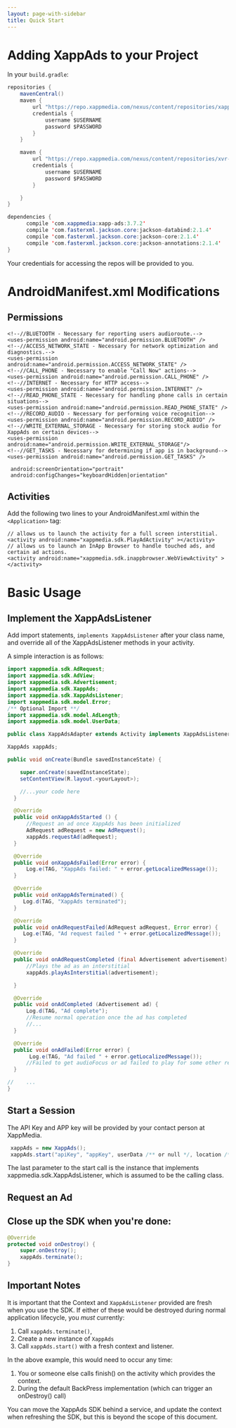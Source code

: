 ```yaml
---
layout: page-with-sidebar
title: Quick Start
---
```


# Adding XappAds to your Project

In your `build.gradle`:

```java
repositories {
    mavenCentral()
    maven {
        url "https://repo.xappmedia.com/nexus/content/repositories/xapp-ads"
        credentials {
            username $USERNAME
            password $PASSWORD
        }
    }

    maven {
        url "https://repo.xappmedia.com/nexus/content/repositories/xvr-android/"
        credentials {
            username $USERNAME
            password $PASSWORD
        }

    }
}

dependencies {
      compile 'com.xappmedia:xapp-ads:3.7.2'
      compile 'com.fasterxml.jackson.core:jackson-databind:2.1.4'
      compile 'com.fasterxml.jackson.core:jackson-core:2.1.4'
      compile 'com.fasterxml.jackson.core:jackson-annotations:2.1.4'
}

```

Your credentials for accessing the repos will be provided to you.

# AndroidManifest.xml Modifications

## Permissions

```
<!--//BLUETOOTH - Necessary for reporting users audioroute.-->
<uses-permission android:name="android.permission.BLUETOOTH" />
<!--//ACCESS_NETWORK_STATE - Necessary for network optimization and diagnostics.-->
<uses-permission android:name="android.permission.ACCESS_NETWORK_STATE" />
<!--//CALL_PHONE - Necessary to enable "Call Now" actions-->
<uses-permission android:name="android.permission.CALL_PHONE" />
<!--//INTERNET - Necessary for HTTP access-->
<uses-permission android:name="android.permission.INTERNET" />
<!--//READ_PHONE_STATE - Necessary for handling phone calls in certain situations-->
<uses-permission android:name="android.permission.READ_PHONE_STATE" />
<!--//RECORD_AUDIO - Necessary for performing voice recognition-->
<uses-permission android:name="android.permission.RECORD_AUDIO" />
<!--//WRITE_EXTERNAL_STORAGE - Necessary for storing stock audio for XappAds on certain devices-->
<uses-permission android:name="android.permission.WRITE_EXTERNAL_STORAGE"/>
<!--//GET_TASKS - Necessary for determining if app is in background-->
<uses-permission android:name="android.permission.GET_TASKS" />

 android:screenOrientation="portrait"
 android:configChanges="keyboardHidden|orientation"
```

## Activities

Add the following two lines to your AndroidManifest.xml within the `<Application>` tag:

```
// allows us to launch the activity for a full screen interstitial.
<activity android:name="xappmedia.sdk.PlayAdActivity" ></activity>
// allows us to launch an InApp Browser to handle touched ads, and certain ad actions.
<activity android:name="xappmedia.sdk.inappbrowser.WebViewActivity" ></activity>
```

# Basic Usage

## Implement the XappAdsListener

Add import statements, `implements XappAdsListener` after your class name, and override all of the XappAdsListener methods in your activity.  

A simple interaction is as follows:

```java
import xappmedia.sdk.AdRequest;
import xappmedia.sdk.AdView;
import xappmedia.sdk.Advertisement;
import xappmedia.sdk.XappAds;
import xappmedia.sdk.XappAdsListener;
import xappmedia.sdk.model.Error;
/** Optional Import **/
import xappmedia.sdk.model.AdLength;
import xappmedia.sdk.model.UserData;

public class XappAdsAdapter extends Activity implements XappAdsListener {

XappAds xappAds;

public void onCreate(Bundle savedInstanceState) {

    super.onCreate(savedInstanceState);
    setContentView(R.layout.<yourLayout>);

    //...your code here
  }

  @Override
  public void onXappAdsStarted () {
      //Request an ad once XappAds has been initialized
      AdRequest adRequest = new AdRequest();
      xappAds.requestAd(adRequest);
  }

  @Override
  public void onXappAdsFailed(Error error) {
      Log.e(TAG, "XappAds failed: " + error.getLocalizedMessage());
  }

  @Override
  public void onXappAdsTerminated() {
     Log.d(TAG, "XappAds terminated");
  }

  @Override
  public void onAdRequestFailed(AdRequest adRequest, Error error) {
     Log.e(TAG, "Ad request failed " + error.getLocalizedMessage());
  }

  @Override
  public void onAdRequestCompleted (final Advertisement advertisement) {
      //Plays the ad as an interstitial
      xappAds.playAsInterstitial(advertisement);

  }

  @Override
  public void onAdCompleted (Advertisement ad) {
      Log.d(TAG, "Ad complete");
      //Resume normal operation once the ad has completed
      //...
  }

  @Override
  public void onAdFailed(Error error) {
       Log.e(TAG, "Ad failed " + error.getLocalizedMessage());
      //Failed to get audioFocus or ad failed to play for some other reason described in the error message
  }

//    ...
}  
```

## Start a Session

The API Key and APP key will be provided by your contact person at XappMedia.

```java
 xappAds = new XappAds();
 xappAds.start("apiKey", "appKey", userData /** or null */, location /** or null */, <yourContext>, <yourXappAdsListener>);
```

The last parameter to the start call is the instance that implements xappmedia.sdk.XappAdsListener, which is assumed to be the calling class.

## Request an Ad



##  Close up the SDK when you're done:

```java
@Override
protected void onDestroy() {
    super.onDestroy();
    xappAds.terminate();
}
```

## Important Notes

It is important that the Context and `XappAdsListener` provided are
fresh when you use the SDK. If either of these would be destroyed
during normal application lifecycle, you *must* currently:

1. Call `xappAds.terminate()`,
1. Create a new instance of `XappAds`
1. Call `xappAds.start()` with a fresh context and listener.

In the above example, this would need to occur any time:

1. You or someone else calls finish() on the activity which
   provides the context.
2. During the default BackPress implementation (which can
   trigger an onDestroy() call)

You can move the XappAds SDK behind a service, and update the
context when refreshing the SDK, but this is beyond the scope of this document.
